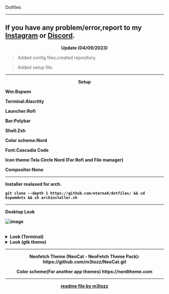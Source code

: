 <p align="left"> Dotfiles

--------------------------------------------------------------------------
If you have any problem/error,report to my [Instagram](https://www.instagram.com/_._eterna_._/) or [Discord](https://discord.gg/UTeC3zy3sy).
--------------------------------------------------------------------------

<p align="center"> <b>Update (04/09/2023)</b></p>

>Added config files,created repository.

>Added setup file.


--------------------------------------------------------------------------
<p align="center"> <b>Setup

Wm:Bspwm
 
Terminal:Alacritty

Launcher:Rofi

Bar:Polybar

Shell:Zsh

Color scheme:Nord

Font:Cascadia Code

Icon theme:Tela Circle Nord (For Rofi and File manager)

Compositor:None

--------------------------------------------------------------------------
Installer realased for arch.

```
git clone --depth 1 https://github.com/eterna8/dotfiles/ && cd bspwmdots && sh archinstaller.sh
```

--------------------------------------------------------------------------

Desktop Look<br>

![image](https://github.com/eterna8/bspwmdots/assets/139211439/433592b4-f40f-4a6c-9711-a0d5a1ba4595)

<br/>
</details>

<details>
<summary> Look (Terminal) </summary> 

![image](https://github.com/eterna8/bspwmdots/assets/139211439/7e3ec95b-2dcc-48d2-8ffb-01cc6e6f2ae8)



</details>

<details>
<summary> Look (gtk theme) </summary>
 
![image](https://github.com/eterna8/bspwmdots/assets/139211439/1d11939c-fb43-4f27-8b47-a878253e7553)


</details>

--------------------------------------------------------------------------
<p align="center">Neofetch Theme (NeoCat - NeoFetch Theme Pack): https://github.com/m3tozz/NeoCat.git</p>

<p align="center">Color scheme(For another app themes) https://nordtheme.com</p>

--------------------------------------------------------------------------
<p align="center"><a href="https://github.com/m3tozz">readme file by m3tozz</a>
